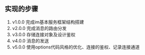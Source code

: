 ## 实现的步骤

1. v1.0.0 完成im基本服务框架结构搭建
2. v2.0.0 完成消息的路由分发
3. v3.0.0 存储连接对象及设计鉴权
4. v4.0.0 消息的发送
5. v5.0.0 使用options代码风格的优化、连接的鉴权、记录连接通道

